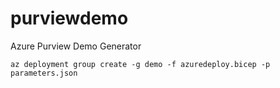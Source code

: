 # purviewdemo
Azure Purview Demo Generator

`az deployment group create -g demo -f azuredeploy.bicep -p parameters.json `